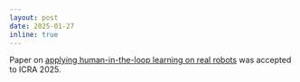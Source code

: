 ```yaml
---
layout: post
date: 2025-01-27
inline: true
---
```


Paper on [applying human-in-the-loop learning on real robots](https://metadriverse.github.io/pvp4real/) was accepted to ICRA 2025. 
